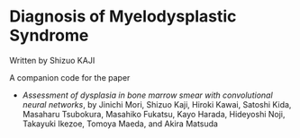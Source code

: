 Diagnosis of Myelodysplastic Syndrome
=============
Written by Shizuo KAJI

A companion code for the paper
- *Assessment of dysplasia in bone marrow smear with convolutional neural networks*,
by Jinichi Mori, Shizuo Kaji, Hiroki Kawai, Satoshi Kida, Masaharu Tsubokura, Masahiko Fukatsu, Kayo Harada, Hideyoshi Noji, Takayuki Ikezoe, Tomoya Maeda, and Akira Matsuda


